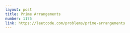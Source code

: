 ```yaml
---
layout: post
title: Prime Arrangements
number: 1175
link: https://leetcode.com/problems/prime-arrangements
---
```

